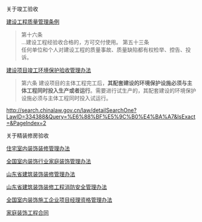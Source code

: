 关于竣工验收

[建设工程质量管理条例](http://search.chinalaw.gov.cn/law/detailSearchOne?LawID=395998&Query=%E7%AB%A3%E5%B7%A5%E9%AA%8C%E6%94%B6&IsExact=&PageIndex=6)

> 第十六条  	
> ...建设工程经验收合格的，方可交付使用。
> 第五十三条  	
> 任何单位和个人对建设工程的质量事故、质量缺陷都有权检举、控告、投诉。

[建设项目竣工环境保护验收管理办法](http://search.chinalaw.gov.cn/law/detailSearchOne?LawID=363972&Query=%E7%AB%A3%E5%B7%A5%E9%AA%8C%E6%94%B6&IsExact=&PageIndex=1)

> 第六条 建设项目的主体工程完工后，**其配套建设的环境保护设施必须与主体工程同时投入生产或者运行**。需要进行试生产的，其配套建设的环境保护设施必须与主体工程同时投入试运行。

http://search.chinalaw.gov.cn/law/detailSearchOne?LawID=334388&Query=%E6%88%BF%E5%9C%B0%E4%BA%A7&IsExact=&PageIndex=2

关于精装修房验收

[住宅室内装饰装修管理办法](http://search.chinalaw.gov.cn/law/detailSearchOne?LawID=365534&Query=%E8%A3%85%E4%BF%AE&IsExact=)

[全国室内装饰行业家庭装饰管理办法](http://search.chinalaw.gov.cn/law/detailSearchOne?LawID=362457&Query=%E5%85%A8%E5%9B%BD%E5%AE%A4%E5%86%85%E8%A3%85&IsExact=)

[山东省建筑装饰装修管理办法](http://search.chinalaw.gov.cn/law/detailSearchOne?LawID=389535&Query=%E8%A3%85%E4%BF%AE&IsExact=&PageIndex=2)

[山东省建筑装饰装修工程消防安全管理办法](http://search.chinalaw.gov.cn/law/detailSearchOne?LawID=387002&Query=%E8%A3%85%E4%BF%AE&IsExact=)

[全国室内装饰施工企业项目经理资格管理办法](http://search.chinalaw.gov.cn/law/detailSearchOne?LawID=364010&Query=%E8%A3%85%E9%A5%B0&IsExact=)

[家庭装饰工程合同](http://search.chinalaw.gov.cn/law/detailSearchOne?LawID=362445&Query=%E8%A3%85%E9%A5%B0&IsExact=)